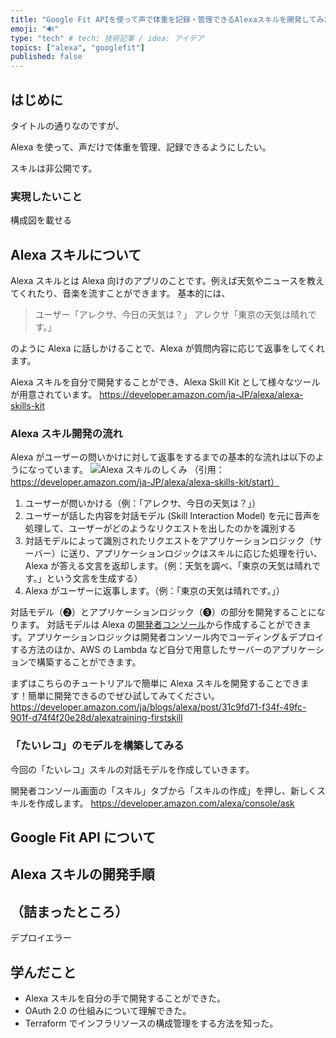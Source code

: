 ```yaml
---
title: "Google Fit APIを使って声で体重を記録・管理できるAlexaスキルを開発してみた"
emoji: "🔊"
type: "tech" # tech: 技術記事 / idea: アイデア
topics: ["alexa", "googlefit"]
published: false
---
```



## はじめに
タイトルの通りなのですが、

Alexa を使って、声だけで体重を管理、記録できるようにしたい。

スキルは非公開です。

### 実現したいこと

構成図を載せる

## Alexa スキルについて

Alexa スキルとは Alexa 向けのアプリのことです。例えば天気やニュースを教えてくれたり、音楽を流すことができます。
基本的には、

> ユーザー「アレクサ、今日の天気は？」
アレクサ「東京の天気は晴れです。」

のように Alexa に話しかけることで、Alexa が質問内容に応じて返事をしてくれます。

Alexa スキルを自分で開発することができ、Alexa Skill Kit として様々なツールが用意されています。
https://developer.amazon.com/ja-JP/alexa/alexa-skills-kit

### Alexa スキル開発の流れ

Alexa がユーザーの問いかけに対して返事をするまでの基本的な流れは以下のようになっています。
![Alexa スキルのしくみ](https://storage.googleapis.com/zenn-user-upload/3034a9cd85d9-20220305.png)
（引用：https://developer.amazon.com/ja-JP/alexa/alexa-skills-kit/start）

1. ユーザーが問いかける（例：「アレクサ、今日の天気は？」）
2. ユーザーが話した内容を対話モデル (Skill Interaction Model) を元に音声を処理して、ユーザーがどのようなリクエストを出したのかを識別する
3. 対話モデルによって識別されたリクエストをアプリケーションロジック（サーバー）に送り、アプリケーションロジックはスキルに応じた処理を行い、Alexa が答える文言を返却します。（例：天気を調べ、「東京の天気は晴れです。」という文言を生成する）
4. Alexa がユーザーに返事します。（例：「東京の天気は晴れです。」）

対話モデル（❷）とアプリケーションロジック（❸）の部分を開発することになります。
対話モデルは Alexa の[開発者コンソール](https://developer.amazon.com/alexa/console/ask)から作成することができます。アプリケーションロジックは開発者コンソール内でコーディング＆デプロイする方法のほか、AWS の Lambda など自分で用意したサーバーのアプリケーションで構築することができます。

まずはこちらのチュートリアルで簡単に Alexa スキルを開発することできます！簡単に開発できるのでぜひ試してみてください。
https://developer.amazon.com/ja/blogs/alexa/post/31c9fd71-f34f-49fc-901f-d74f4f20e28d/alexatraining-firstskill

### 「たいレコ」のモデルを構築してみる

今回の「たいレコ」スキルの対話モデルを作成していきます。

開発者コンソール画面の「スキル」タブから「スキルの作成」を押し、新しくスキルを作成します。
https://developer.amazon.com/alexa/console/ask





## Google Fit API について
## Alexa スキルの開発手順
## （詰まったところ）
デプロイエラー

## 学んだこと

- Alexa スキルを自分の手で開発することができた。
- OAuth 2.0 の仕組みについて理解できた。
- Terraform でインフラリソースの構成管理をする方法を知った。
